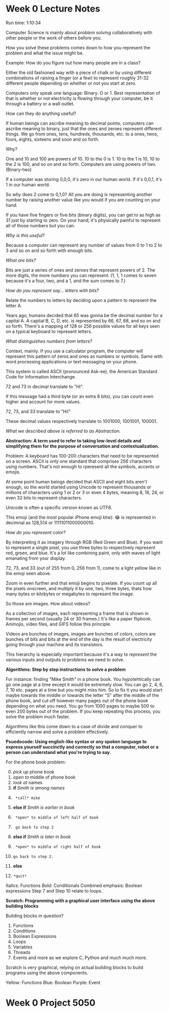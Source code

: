 # Week 0 Lecture Notes

Run time: 1:10:34

Computer Science is mainly about *problem solving* collaboratively with other people or the work of others before you.

How you solve these problems comes down to how you represent the problem and what the issue might be. 

Example: How do you figure out how many people are in a class?

Either the old fashioned way with a piece of chalk or by using different combinations of raising a finger (or a few) to represent roughly 31-32 different people depending on whether or not you start at zero. 

Computers only speak one language: Binary. O or 1. Best representation of that is whether or not electricity is flowing through your computer, be it through a battery or a wall outlet.

How can they do anything useful?

If human beings can ascribe meaning to decimal points, computers can ascribe meaning to binary, just that the ones and zeroes represent different things. We go from ones, tens, hundreds, thousands, etc. to a ones, twos, fours, eights, sixteens and soon and so forth. 

Why?

One and 10 and 100 are powers of 10. 10 to the 0 is 1. 10 to the 1 is 10, 10 to the 2 is 100, and so on and so forth. Computers are using powers of two. (Binary-two)

If a computer was storing 0,0,0, it's zero in our human world. If it's 0,0,1, it's 1 in our human world. 

So why does 2 come to 0,1,0? All you are doing is representing another number by raising another value like you would if you are counting on your hand.

If you have five fingers or five bits (binary digits), you can get to as high as 31 just by starting to zero. On your hand, it's physically painful to represent all of those numbers but you can. 

*Why is this useful?*

Because a computer can represent any number of values from 0 to 1 to 2 to 3 and so on and so forth with enough bits.

*What are bits?*

Bits are just a series of ones and zeroes that represent powers of 2. The more digits, the more numbers you can represent. (1, 1, 1 comes to seven because it's a four, two, and a 1, and the sum comes to 7.)

*How do you represent say... letters with bits?*

Relate the numbers to letters by deciding upon a pattern to represent the letter A.

Years ago, humans decided that 65 was gonna be the decimal number for a capital A. A capital B, C, D, etc. is represented by 66, 67, 68, and so on and so forth. There's a mapping of 128 or 256 possible values for all keys seen on a typical keyboard to represent letters. 

*What distinguishes numbers from letters?*

Context, mainly. If you use a calculator program, the computer will represent this pattern of zeros and ones as numbers or symbols. Same with word processing applications or text messaging on your phone. 

This system is called ASCII (pronounced Ask-ee), the American Standard Code for Information Interchange.

72 and 73 in decimal translate to "Hi". 

If this message had a third byte (or an extra 8 bits), you can count even higher and account for more values.

72, 73, and 33 translate to "Hi!"

These decimal values respectively translate to 1001000, 1001001, 100001. 

*What we described above is referred to as Abstraction.*

**Abstraction: A term used to refer to taking low-level details and simplifying them for the purpose of conversation and contextualization.**
 
Problem: A keyboard has 100-200 characters that need to be represented on a screen. ASCII is only one standard that comprises 256 characters using numbers. That's not enough to rperesent all the symbols, accents or emojis. 

At some point human beings decided that ASCII and eight bits aren't enough, so the world started using Unicode to represent thousands or millions of characters using 1 or 2 or 3 or even 4 bytes, meaning 8, 16, 24, or even 32 bits to represent characters.  

Unicode is often a specific version known as UTF8. 

This emoji (and the most popular iPhone emoji btw): 😂 is represented in decimnal as 128,514 or 11111011000000010.

*How do you represent color?*

By interpreting it as imagery through RGB (Red Green and Blue). If you want to represent a single pixel, you use three bytes to respectively represent red, green, and blue. It's a lot like combining paint, only with waves of light emanating from your display.

72, 73, and 33 (out of 255 from 0, 256 from 1), come to a light yellow like in the emoji seen above. 

Zoom in even further and that emoji begins to pixelate. If you count up all the pixels onscreen, and multiply it by one, two, three bytes, thats how many bytes or kilobytes or megabytes to represent the image. 

So those are images. How about videos?

As a collection of images, each representing a frame that is shown in frames per second (usually 24 or 30 frames.) It's like a paper flipbook. Animojis, video files, and GIFS follow this principle.

Videos are bunches of images, images are bunches of colors, colors are bunches of bits and bits at the end of the day is the result of electricity going through your machine and its transistors. 

This hierarchy is especially important because it's a way to *represent* the various inputs and outputs to problems we need to solve. 

**Algorithms: Step by step instructions to solve a problem**

For instance: finding "Mike Smith" in a phone book.  You hypotehtically can go one page at a time except it would be extremely slow. You can go 2, 4, 6, 7, 10 etc. pages at a time but you might miss him. So to fix it you would start maybe towards the middle or towards the letter "S" after the middle of the phone book, and cut off however many pages out of the phone book depending on what you need. You go from 1000 pages to maybe 500 to even 200 bytes out of the problem. If you keep repeating this process, you solve the problem much faster.

Algorithms like this come down to a case of divide and conquer to efficiently narrow and solve a problem effectively. 

**Psuedocode: Using english-like syntax or any spoken language to express yourself succinctly and correctly so that a computer, robot or a person can understand what you're trying to say.**

For the phone book problem:

0. *pick up* phone book
1. *open to* middle of phone book
2. *look at* names
3. **if** *_Smith is among names_*
4.      *call* mike
5. **else if** *_Smith is earlier in book_*
6.      *open* to middle of left half of book
7.      go back to step 2
8. **else if** *_Smith is later in book_*
9.      *open* to middle of right half of book
10.     go back to step 2.
11. **else**
12.     *quit*

Italics: Functions
Bold: Conditionals 
Combined emphasis: Boolean expressions
Step 7 and Step 10 relate to loops. 


**Scratch: Programming with a graphical user interface using the above building blocks**

Building blocks in question?
1. Functions
2. Conditions
3. Boolean Expressions
4. Loops
5. Variables
6. Threads
7. Events
and more as we explore C, Python and much much more.

Scratch is very graphical, relying on actual building blocks to build programs using the above components. 

 Yellow: Functions
 Blue: Boolean
 Purple: Event

# Week 0 Project 5050